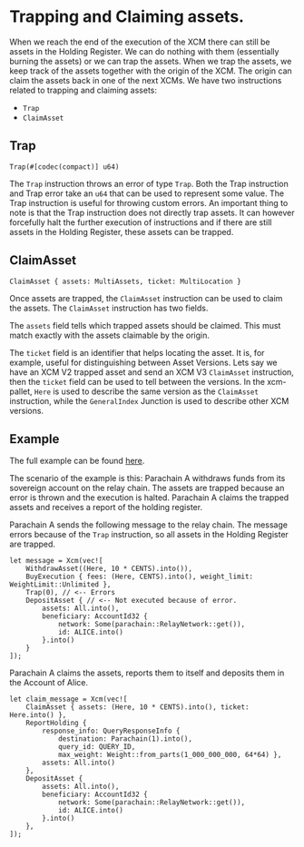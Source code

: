 # Trapping and Claiming assets.

When we reach the end of the execution of the XCM there can still be assets in the Holding Register.
We can do nothing with them (essentially burning the assets) or we can trap the assets. When we trap
the assets, we keep track of the assets together with the origin of the XCM. The origin can claim
the assets back in one of the next XCMs. We have two instructions related to trapping and claiming
assets:

- `Trap`
- `ClaimAsset`

## Trap

```rust,noplayground
Trap(#[codec(compact)] u64)
```

The `Trap` instruction throws an error of type `Trap`. Both the Trap instruction and Trap error take
an `u64` that can be used to represent some value. The Trap instruction is useful for throwing
custom errors. An important thing to note is that the Trap instruction does not directly trap
assets. It can however forcefully halt the further execution of instructions and if there are still
assets in the Holding Register, these assets can be trapped.

## ClaimAsset

```rust,noplayground
ClaimAsset { assets: MultiAssets, ticket: MultiLocation }
```

Once assets are trapped, the `ClaimAsset` instruction can be used to claim the assets. The
`ClaimAsset` instruction has two fields.

The `assets` field tells which trapped assets should be claimed. This must match exactly with the
assets claimable by the origin.

The `ticket` field is an identifier that helps locating the asset. It is, for example, useful for
distinguishing between Asset Versions. Lets say we have an XCM V2 trapped asset and send an XCM V3
`ClaimAsset` instruction, then the `ticket` field can be used to tell between the versions. In the
xcm-pallet, `Here` is used to describe the same version as the `ClaimAsset` instruction, while the
`GeneralIndex` Junction is used to describe other XCM versions.

## Example

The full example can be found [here](https://github.com/paritytech/xcm-docs/tree/main/examples).

The scenario of the example is this: Parachain A withdraws funds from its sovereign account on the
relay chain. The assets are trapped because an error is thrown and the execution is halted.
Parachain A claims the trapped assets and receives a report of the holding register.

Parachain A sends the following message to the relay chain. The message errors because of the `Trap`
instruction, so all assets in the Holding Register are trapped.

```rust, noplayground
let message = Xcm(vec![
    WithdrawAsset((Here, 10 * CENTS).into()),
    BuyExecution { fees: (Here, CENTS).into(), weight_limit: WeightLimit::Unlimited },
    Trap(0), // <-- Errors
    DepositAsset { // <-- Not executed because of error.
        assets: All.into(),
        beneficiary: AccountId32 {
            network: Some(parachain::RelayNetwork::get()),
            id: ALICE.into()
        }.into()
    }
]);
```

Parachain A claims the assets, reports them to itself and deposits them in the Account of Alice.

```rust, noplayground
let claim_message = Xcm(vec![
    ClaimAsset { assets: (Here, 10 * CENTS).into(), ticket: Here.into() },
    ReportHolding {
        response_info: QueryResponseInfo {
            destination: Parachain(1).into(),
            query_id: QUERY_ID,
            max_weight: Weight::from_parts(1_000_000_000, 64*64) },
        assets: All.into()
    },
    DepositAsset {
        assets: All.into(),
        beneficiary: AccountId32 {
            network: Some(parachain::RelayNetwork::get()),
            id: ALICE.into()
        }.into()
    },
]);
```
